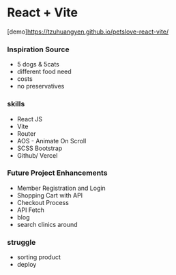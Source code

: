 # React + Vite
[demo]https://tzuhuangyen.github.io/petslove-react-vite/

###  Inspiration Source
* 5 dogs & 5cats
* different food need 
* costs
* no preservatives

### skills
* React JS
* Vite
* Router
* AOS - Animate On Scroll
* SCSS Bootstrap
* Github/ Vercel
### Future Project Enhancements
* Member Registration and Login
* Shopping Cart with API
* Checkout Process
* API Fetch
* blog
* search clinics around
### struggle
* sorting product
* deploy 
